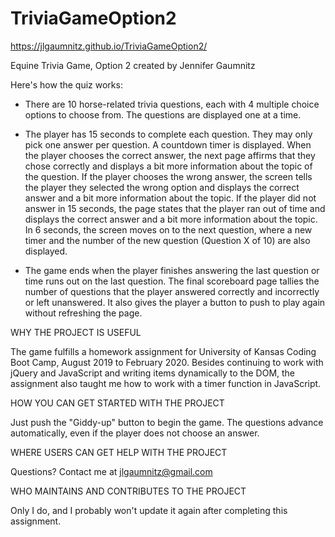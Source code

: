 # TriviaGameOption2
https://jlgaumnitz.github.io/TriviaGameOption2/

Equine Trivia Game, Option 2
created by Jennifer Gaumnitz

Here's how the quiz works:

* There are 10 horse-related trivia questions, each with 4 multiple choice options to choose from. The questions are displayed one at a time.

* The player has 15 seconds to complete each question. They may only pick one answer per question. A countdown timer is displayed. When the player chooses the correct answer, the next page affirms that they chose correctly and displays a bit more information about the topic of the question. If the player chooses the wrong answer, the screen tells the player they selected the wrong option and displays the correct answer and a bit more information about the topic. If the player did not answer in 15 seconds, the page states that the player ran out of time and displays the correct answer and a bit more information about the topic. In 6 seconds, the screen moves on to the next question, where a new timer and the number of the new question (Question X of 10) are also displayed.

* The game ends when the player finishes answering the last question or time runs out on the last question. The final scoreboard page tallies the number of questions that the player answered correctly and incorrectly or left unanswered. It also gives the player a button to push to play again without refreshing the page.

WHY THE PROJECT IS USEFUL

  The game fulfills a homework assignment for University of Kansas Coding Boot Camp, August 2019 to February 2020. Besides continuing to work with jQuery and JavaScript and writing items dynamically to the DOM, the assignment also taught me how to work with a timer function in JavaScript.

HOW YOU CAN GET STARTED WITH THE PROJECT

  Just push the "Giddy-up" button to begin the game. The questions advance automatically, even if the player does not choose an answer.

WHERE USERS CAN GET HELP WITH THE PROJECT

  Questions? Contact me at jlgaumnitz@gmail.com

WHO MAINTAINS AND CONTRIBUTES TO THE PROJECT

  Only I do, and I probably won't update it again after completing this assignment. 
